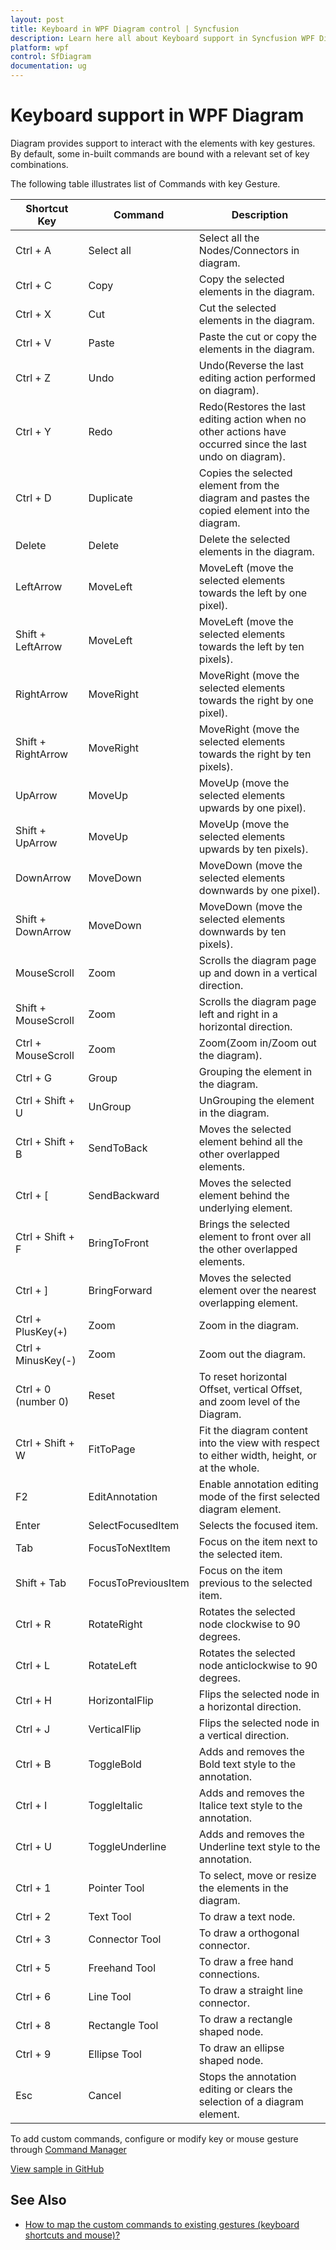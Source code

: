 ```yaml
---
layout: post
title: Keyboard in WPF Diagram control | Syncfusion
description: Learn here all about Keyboard support in Syncfusion WPF Diagram (SfDiagram) control, its elements and more.
platform: wpf
control: SfDiagram
documentation: ug
---
```


# Keyboard support in WPF Diagram

Diagram provides support to interact with the elements with key gestures. By default, some in-built commands are bound with a relevant set of key combinations.

The following table illustrates list of Commands with key Gesture.


| Shortcut Key | Command | Description |
|---|---|---|
| Ctrl + A | Select all | Select all the Nodes/Connectors in diagram. |
| Ctrl + C | Copy | Copy the selected elements in the diagram. |
| Ctrl + X | Cut | Cut the selected elements in the diagram. |
| Ctrl + V | Paste | Paste the cut or copy the elements in the diagram. |
| Ctrl + Z | Undo | Undo(Reverse the last editing action performed on diagram). |
| Ctrl + Y | Redo | Redo(Restores the last editing action when no other actions have occurred since the last undo on diagram). |
| Ctrl + D | Duplicate | Copies the selected element from the diagram and pastes the copied element into the diagram. |
| Delete | Delete | Delete the selected elements in the diagram. |
| LeftArrow | MoveLeft | MoveLeft (move the selected elements towards the left by one pixel). |
| Shift + LeftArrow | MoveLeft | MoveLeft (move the selected elements towards the left by ten pixels). |
| RightArrow | MoveRight | MoveRight (move the selected elements towards the right by one pixel). |
| Shift + RightArrow | MoveRight | MoveRight (move the selected elements towards the right by ten pixels). |
| UpArrow | MoveUp | MoveUp (move the selected elements upwards by one pixel). |
| Shift + UpArrow | MoveUp | MoveUp (move the selected elements upwards by ten pixels). |
| DownArrow | MoveDown | MoveDown (move the selected elements downwards by one pixel). |
| Shift + DownArrow | MoveDown | MoveDown (move the selected elements downwards by ten pixels). |
| MouseScroll | Zoom | Scrolls the diagram page up and down in a vertical direction. |
| Shift + MouseScroll | Zoom | Scrolls the diagram page left and right in a horizontal direction. |
| Ctrl + MouseScroll | Zoom | Zoom(Zoom in/Zoom out the diagram). |
| Ctrl + G | Group | Grouping the element in the diagram. |
| Ctrl + Shift + U | UnGroup | UnGrouping the element in the diagram. |
| Ctrl + Shift + B | SendToBack | Moves the selected element behind all the other overlapped elements. |
| Ctrl + [ | SendBackward | Moves the selected element behind the underlying element. |
| Ctrl + Shift + F | BringToFront | Brings the selected element to front over all the other overlapped elements. |
| Ctrl + ] | BringForward | Moves the selected element over the nearest overlapping element. |
| Ctrl + PlusKey(+)|Zoom | Zoom in the diagram. |
| Ctrl + MinusKey(-)| Zoom | Zoom out the diagram. |
| Ctrl + 0 (number 0) | Reset | To reset horizontal Offset, vertical Offset, and zoom level of the Diagram. |
| Ctrl + Shift + W | FitToPage | Fit the diagram content into the view with respect to either width, height, or at the whole. |
| F2 | EditAnnotation | Enable annotation editing mode of the first selected diagram element. |
| Enter | SelectFocusedItem | Selects the focused item. |
| Tab | FocusToNextItem | Focus on the item next to the selected item. |
| Shift + Tab | FocusToPreviousItem | Focus on the item previous to the selected item. |
| Ctrl + R | RotateRight | Rotates the selected node clockwise to 90 degrees. |
| Ctrl + L | RotateLeft | Rotates the selected node anticlockwise to 90 degrees. |
| Ctrl + H | HorizontalFlip | Flips the selected node in a horizontal direction. |
| Ctrl + J | VerticalFlip | Flips the selected node in a vertical direction. |
| Ctrl + B | ToggleBold | Adds and removes the Bold text style to the annotation. |
| Ctrl + I | ToggleItalic | Adds and removes the Italice text style to the annotation. |
| Ctrl + U | ToggleUnderline | Adds and removes the Underline text style to the annotation. |
| Ctrl + 1 | Pointer Tool | To select, move or resize the elements in the diagram. |
| Ctrl + 2 | Text Tool | To draw a text node. |
| Ctrl + 3 | Connector Tool | To draw a orthogonal connector. |
| Ctrl + 5 | Freehand Tool | To draw a free hand connections. |
| Ctrl + 6 | Line Tool | To draw a straight line connector. |
| Ctrl + 8 | Rectangle Tool | To draw a rectangle shaped node. |
| Ctrl + 9 | Ellipse Tool | To draw an ellipse shaped node.|
| Esc | Cancel | Stops the annotation editing or clears the selection of a diagram element. |

To add custom commands, configure or modify key or mouse gesture through [Command Manager](/wpf/diagram/commands/alignment#command-manager "Command Manager")

[View sample in GitHub](https://github.com/SyncfusionExamples/WPF-Diagram-Examples/tree/master/Samples/Interaction/KeyboardShortcuts-sample)

## See Also

* [How to map the custom commands to existing gestures (keyboard shortcuts and mouse)?](https://www.syncfusion.com/kb/9932/how-to-map-the-custom-commands-to-existing-gestures-keyboard-shortcuts-and-mouse)

